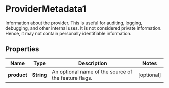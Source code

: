 

# ProviderMetadata1

Information about the provider. This is useful for auditing, logging, debugging, and other internal uses. It is not considered private information. Hence, it may not contain personally identifiable information. 

## Properties

| Name | Type | Description | Notes |
|------------ | ------------- | ------------- | -------------|
|**product** | **String** | An optional name of the source of the feature flags. |  [optional] |



